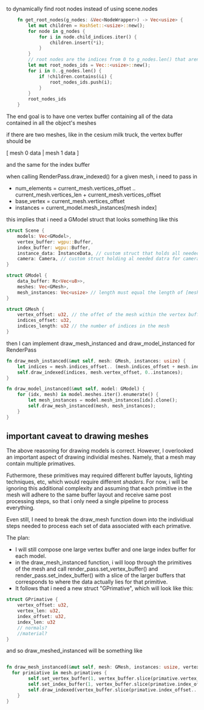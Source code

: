 to dynamically find root nodes instead of using scene.nodes
```rust
    fn get_root_nodes(g_nodes: &Vec<NodeWrapper>) -> Vec<usize> {
        let mut children = HashSet::<usize>::new();
        for node in g_nodes {
            for i in node.child_indices.iter() {
                children.insert(*i);
            }
        }
        // root nodes are the indices from 0 to g_nodes.len() that aren't in this list
        let mut root_nodes_ids = Vec::<usize>::new();
        for i in 0..g_nodes.len() {
            if !children.contains(&i) {
                root_nodes_ids.push(i);
            }
        }
        root_nodes_ids
    }
```


The end goal is to have one vertex buffer containing all of the data contained in all the object's meshes

if there are two meshes, like in the cesium milk truck, the vertex buffer should be 

[ mesh 0 data | mesh 1 data ]

and the same for the index buffer

when calling RenderPass.draw_indexed() for a given mesh, i need to pass in 
- num_elements = current_mesh.vertices_offset .. current_mesh.vertices_len + current_mesh.vertices_offset
- base_vertex = current_mesh.vertices_offset
- instances = current_model.mesh_instances[mesh index]

this implies that i need a GModel struct that looks something like this

```rust
struct Scene {
    models: Vec<GModel>,
    vertex_buffer: wgpu::Buffer,
    index_buffer: wgpu::Buffer, 
    instance_data: InstanceData, // custom struct that holds all needed instance data
    camera: Camera, // custom struct holding al needed datra for camera
}

struct GModel {
    data_buffer: Rc<Vec<u8>>,
    meshes: Vec<GMesh>,
    mesh_instances: Vec<usize> // length must equal the length of [meshes]
}

struct GMesh {
    vertex_offset: u32, // the offet of the mesh within the vertex buffer
    indices_offset: u32,
    indices_length: u32 // the number of indices in the mesh
}
```
then I can implement draw_mesh_instanced and draw_model_instanced for RenderPass

```rust
fn draw_mesh_instanced(&mut self, mesh: GMesh, instances: usize) {
    let indices = mesh.indices_offset.. (mesh.indices_offset + mesh.indices_length);
    self.draw_indexed(indices, mesh.vertex_offset, 0..instances);
}

fn draw_model_instanced(&mut self, model: GModel) {
    for (idx, mesh) in model.meshes.iter().enumerate() {
        let mesh_instances = model.mesh_instances[idx].clone();
        self.draw_mesh_instanced(mesh, mesh_instances);
    }
}
```
## important caveat to drawing meshes

The above reasoning for drawing models is correct. However, I overlooked an important 
aspect of drawing individial meshes. Namely, that a mesh may contain multiple primatives. 

Futhermore, these primitives may required different buffer layouts, lighting techniques, etc,
which would require different *shaders*. For now, i will be ignoring this additional complexity 
and assuming that each primitive in the mesh will adhere to the same buffer layout and receive 
same post processing steps, so that i only need a single pipeline to process everything.

Even still, I need to break the draw_mesh function down into the individiual steps needed to
process each set of data associated with each primative.

The plan:
- I will still compose one large vertex buffer and one large index buffer for each model.
- in the draw_mesh_instanced function, i will loop through the primitives of the mesh 
and call render_pass.set_vertex_buffer() and render_pass.set_index_buffer() with a slice of the 
larger buffers that corresponds to where the data actually lies for that primitive. 
- It follows that i need a new struct "GPrimative", which will look like this:

```rust
struct GPrimative {
    vertex_offset: u32, 
    vertex_len: u32,
    index_offset: u32,
    index_len: u32
    // normals?
    //material?
}
```

and so draw_meshed_instanced will be something like
```rust

fn draw_mesh_instanced(&mut self, mesh: GMesh, instances: usize, vertex_buffer: &wgpu::Buffer, index_buffer: &wgpu::Buffer,) {
  for primiative in mesh.primatives {
        self.set_vertex_buffer(1, vertex_buffer.slice(primative.vertex_offset.. primative.vertex_offset + primitive.vertex_len) );
        self.set_index_buffer(1, vertex_buffer.slice(primative.index_offset.. primative.index_offset + primitive.index_len) );
        self.draw_indexed(vertex_buffer.slice(primative.index_offset.. primative.index_offset + primitive.index_len, 0, instances );
    } 
}
```

